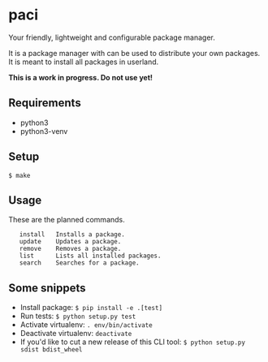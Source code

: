 # paci

Your friendly, lightweight and configurable package manager.

It is a package manager with can be used to distribute your own packages.
It is meant to install all packages in userland.

__This is a work in progress. Do not use yet!__

## Requirements

- python3
- python3-venv

## Setup

```
$ make
```

## Usage

These are the planned commands.

```
   install   Installs a package.
   update    Updates a package.
   remove    Removes a package.
   list      Lists all installed packages.
   search    Searches for a package.
```


## Some snippets


- Install package: `$ pip install -e .[test]`
- Run tests: `$ python setup.py test`
- Activate virtualenv: `. env/bin/activate`
- Deactivate virtualenv: `deactivate`
- If you'd like to cut a new release of this CLI tool: `$ python setup.py sdist bdist_wheel` 
